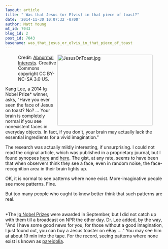 ```yaml
---
layout: article
title: " Was that Jesus (or Elvis) in that piece of toast?"
date: '2014-11-30 10:07:32 -0700'
author: Matt Young
mt_id: 7043
blog_id: 2
post_id: 7043
basename: was_that_jesus_or_elvis_in_that_piece_of_toast
---
```

<figure>
<img src="http://pandasthumb.org/archives/2014/11/28/JesusOnToast.jpg" alt="JesusOnToast.jpg" width="300" height="223" style="float:right;" />
<figcaption markdown="span">

Credit: [Abnormal Interests]( http://www.telecomtally.com/blog/2010/09/jesus_on_toast.html). Creative Commons copyright CC BY-NC-SA 3.0 US.

</figcaption>
</figure>

Kang Lee, a 2014 Ig Nobel Prize\* winner, asks, "Have you ever seen the face of Jesus on toast? No? ... Your brain is completely normal if you see nonexistent faces in everyday objects. In fact, if you don't, your brain may actually lack the essential ingredients for a vivid imagination."

The research was actually mildly interesting, if unsurprising. I could not read the original article, which was published in a proprietary journal, but I found synopses [here](http://www.psychologicalscience.org/index.php/publications/observer/obsonline/a-closer-look-at-the-face-in-your-toast.html) and [here](http://www.sciencedaily.com/releases/2014/05/140506115622.htm). The gist, at any rate, seems to have been that when observers think they see a face, even in random noise, the face-recognition area in their brain lights up.

OK, it is normal to see patterns where none exist. More-imaginative people see more patterns. Fine.

But too many people who ought to know better think that such patterns are real.
<br /><br />

\*The [Ig Nobel Prizes](http://www.improbable.com/ig/winners/#ig2014) were awarded in September, but I did not catch up with them till a broadcast on NPR the other day. Dr. Lee added, by the way, "And I have some good news for you, for those without a good imagination, I just found out, you can buy a Jesus toaster on eBay ...." You may see him at about 19 min into the tape. For the record, seeing patterns where none exist is known as [pareidolia](http://en.wikipedia.org/wiki/Pareidolia).
